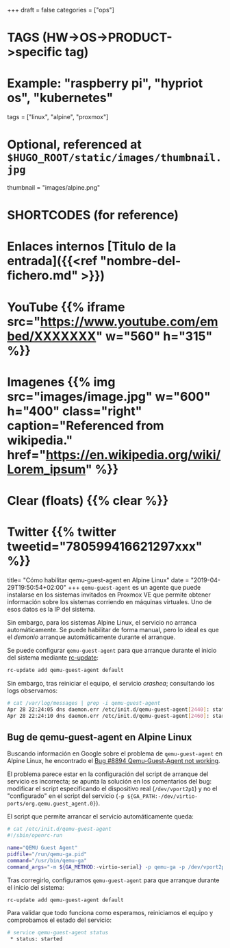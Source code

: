 +++
draft = false
categories = ["ops"]
# TAGS (HW->OS->PRODUCT->specific tag)
# Example: "raspberry pi", "hypriot os", "kubernetes"

tags = ["linux", "alpine", "proxmox"]

# Optional, referenced at `$HUGO_ROOT/static/images/thumbnail.jpg`
thumbnail = "images/alpine.png"

# SHORTCODES (for reference)

# Enlaces internos [Titulo de la entrada]({{<ref "nombre-del-fichero.md" >}})

# YouTube {{% iframe src="https://www.youtube.com/embed/XXXXXXX" w="560" h="315" %}}
# Imagenes {{% img src="images/image.jpg" w="600" h="400" class="right" caption="Referenced from wikipedia." href="https://en.wikipedia.org/wiki/Lorem_ipsum" %}}
# Clear (floats) {{% clear %}}
# Twitter {{% twitter tweetid="780599416621297xxx" %}}

title=  "Cómo habilitar qemu-guest-agent en Alpine Linux"
date = "2019-04-29T19:50:54+02:00"
+++
`qemu-guest-agent` es un agente que puede instalarse en los sistemas invitados en Proxmox VE que permite obtener información sobre los sistemas corriendo en máquinas virtuales.
Uno de esos datos es la IP del sistema.

Sin embargo, para los sistemas Alpine Linux, el servicio no arranca automáticamente.
Se puede habilitar de forma manual, pero lo ideal es que el _demonio_ arranque automáticamente durante el arranque.
<!--more-->

Se puede configurar `qemu-guest-agent` para que arranque durante el inicio del sistema mediante [rc-update](https://old.calculate-linux.org/main/en/rc-update):

```bash
rc-update add qemu-guest-agent default
```

Sin embargo, tras reiniciar el equipo, el servicio _crashea_; consultando los logs observamos:

```bash
# cat /var/log/messages | grep -i qemu-guest-agent
Apr 28 22:24:05 dns daemon.err /etc/init.d/qemu-guest-agent[2440]: status: crashed
Apr 28 22:24:10 dns daemon.err /etc/init.d/qemu-guest-agent[2460]: start-stop-daemon: no matching processes found
```

## Bug de qemu-guest-agent en Alpine Linux

Buscando información en Google sobre el problema de `qemu-guest-agent` en Alpine Linux, he encontrado el [Bug #8894 Qemu-Guest-Agent not working](https://bugs.alpinelinux.org/issues/8894).

El problema parece estar en la configuración del script de arranque del servicio es incorrecta; se apunta la solución en los comentarios del bug: modificar el script especificando el dispositivo real (`/dev/vport2p1`) y no el "configurado" en el script del servicio (`-p ${GA_PATH:-/dev/virtio-ports/org.qemu.guest_agent.0}`).

El script que permite arrancar el servicio automáticamente queda:

```bash
# cat /etc/init.d/qemu-guest-agent
#!/sbin/openrc-run

name="QEMU Guest Agent"
pidfile="/run/qemu-ga.pid"
command="/usr/bin/qemu-ga"
command_args="-m ${GA_METHOD:-virtio-serial} -p qemu-ga -p /dev/vport2p1 -l /var/log/qemu-ga.log -d"
```

Tras corregirlo, configuramos `qemu-guest-agent` para que arranque durante el inicio del sistema:

```bash
rc-update add qemu-guest-agent default
```

Para validar que todo funciona como esperamos, reiniciamos el equipo y comprobamos el estado del servicio:

```bash
# service qemu-guest-agent status
 * status: started
```